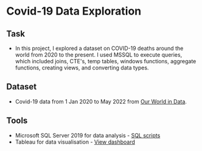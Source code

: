 # Covid-19 Data Exploration
## Task
* In this project, I explored a dataset on COVID-19 deaths around the world from 2020 to the present. I used MSSQL to execute queries, which included joins, CTE's, temp tables, windows functions, aggregate functions, creating views, and converting data types.
## Dataset
* Covid-19 data from 1 Jan 2020 to May 2022 from [Our World in Data](https://ourworldindata.org/covid-deaths).
## Tools
* Microsoft SQL Server 2019 for data analysis - [SQL scripts](https://github.com/MayaClarke/covid_data_exploration/blob/main/covid_data_exploration.sql)
* Tableau for data visualisation - [View dashboard](url)
